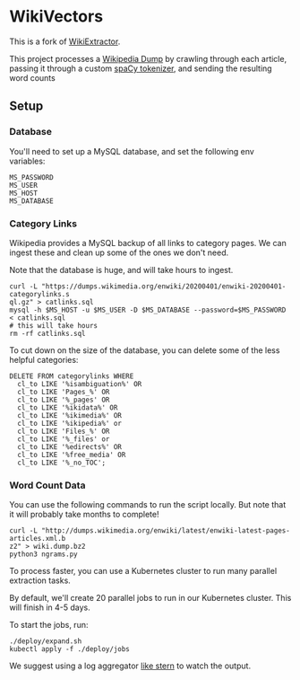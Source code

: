 # WikiVectors
This is a fork of [WikiExtractor](https://github.com/attardi/wikiextractor).

This project processes a [Wikipedia Dump](https://dumps.wikimedia.org/) by
crawling through each article, passing it through a custom
[spaCy tokenizer](https://spacy.io/api/tokenizer),
and sending the resulting word counts

## Setup

### Database
You'll need to set up a MySQL database, and set the following env variables:

```
MS_PASSWORD
MS_USER
MS_HOST
MS_DATABASE
```

### Category Links
Wikipedia provides a MySQL backup of all links to category pages.
We can ingest these and clean up some of the ones we don't need.

Note that the database is huge, and will take hours to ingest.
```
curl -L "https://dumps.wikimedia.org/enwiki/20200401/enwiki-20200401-categorylinks.s
ql.gz" > catlinks.sql
mysql -h $MS_HOST -u $MS_USER -D $MS_DATABASE --password=$MS_PASSWORD < catlinks.sql
# this will take hours
rm -rf catlinks.sql
```

To cut down on the size of the database, you can delete some of the less
helpful categories:
```
DELETE FROM categorylinks WHERE
  cl_to LIKE '%isambiguation%' OR
  cl_to LIKE 'Pages_%' OR
  cl_to LIKE '%_pages' OR
  cl_to LIKE '%ikidata%' OR
  cl_to LIKE '%ikimedia%' OR
  cl_to LIKE '%ikipedia%' or
  cl_to LIKE 'Files_%' OR
  cl_to LIKE '%_files' or
  cl_to LIKE '%edirects%' OR
  cl_to LIKE '%free_media' OR
  cl_to LIKE '%_no_TOC';
```

### Word Count Data
You can use the following commands to run the script locally.
But note that it will probably take months to complete!
```
curl -L "http://dumps.wikimedia.org/enwiki/latest/enwiki-latest-pages-articles.xml.b
z2" > wiki.dump.bz2
python3 ngrams.py
```

To process faster, you can use a Kubernetes cluster to run
many parallel extraction tasks.

By default, we'll create 20 parallel jobs to run in our Kubernetes cluster.
This will finish in 4-5 days.

To start the jobs, run:
```
./deploy/expand.sh
kubectl apply -f ./deploy/jobs
```

We suggest using a log aggregator [like stern](https://github.com/wercker/stern)
to watch the output.
